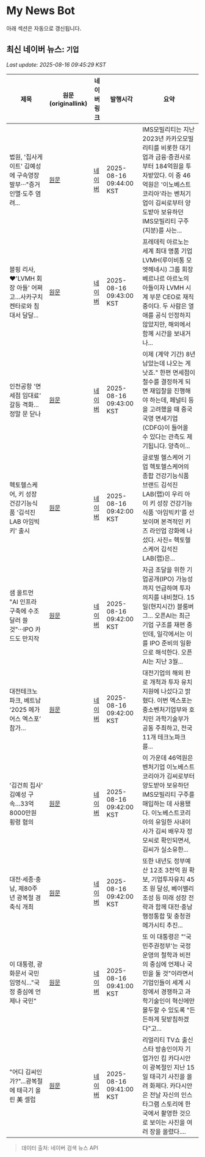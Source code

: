 # My News Bot

아래 섹션은 자동으로 갱신됩니다.

<!-- NEWS:START -->
## 최신 네이버 뉴스: `기업`
_Last update: 2025-08-16 09:45:29 KST_

| 제목 | 원문(originallink) | 네이버 링크 | 발행시각 | 요약 |
|---|---|---|---|---|
| 법원, '집사게이트' 김예성에 구속영장 발부···"증거인멸·도주 염려... | [원문](http://www.todaykorea.co.kr/news/articleView.html?idxno=333299) | [네이버](http://www.todaykorea.co.kr/news/articleView.html?idxno=333299) | 2025-08-16 09:44:00 KST | IMS모빌리티는 지난 2023년 카카오모빌리티를 비롯한 대기업과 금융·증권사로부터 184억원을 투자받았다. 이 중 46억원은 '이노베스트코리아'라는 벤처기업이 김씨로부터 양도받아 보유하던 IMS모빌리티 구주(지분)를 사는... |
| 블핑 리사, ♥'LVMH 회장 아들' 어쩌고…사카구치 켄타로와 침대서 달달... | [원문](https://www.tenasia.co.kr/article/2025081633274) | [네이버](https://m.entertain.naver.com/article/312/0000723837) | 2025-08-16 09:43:00 KST | 프레데릭 아르노는 세계 최대 명품 기업 LVMH(루이비통 모엣헤네시) 그룹 회장 베르나르 아르노의 아들이자 LVMH 시계 부문 CEO로 재직 중이다. 두 사람은 열애를 공식 인정하지 않았지만, 해외에서 함께 시간을 보내거나... |
| 인천공항 '면세점 임대료' 갈등 격화…정말 문 닫나 | [원문](http://www.yonhapnewstv.co.kr/MYH20250816094215895) | [네이버](https://n.news.naver.com/mnews/article/422/0000771137?sid=101) | 2025-08-16 09:43:00 KST | 이제 (계약 기간) 8년 남았는데 나오는 게 낫죠." 한편 면세점이 철수를 결정하게 되면 재입찰을 진행해야 하는데, 페널티 등을 고려했을 때 중국 국영 면세기업(CDFG)이 들어올 수 있다는 관측도 제기됩니다. 양측이... |
| 헥토헬스케어, 키 성장 건강기능식품 '김석진LAB 아임빅키' 출시 | [원문](https://www.slist.kr/news/articleView.html?idxno=669287) | [네이버](https://www.slist.kr/news/articleView.html?idxno=669287) | 2025-08-16 09:42:00 KST | 글로벌 헬스케어 기업 헥토헬스케어의 종합 건강기능식품 브랜드 김석진LAB(랩)이 우리 아이 키 성장 건강기능식품 '아임빅키'를 선보이며 본격적인 키즈 라인업 강화에 나섰다. 사진= 헥토헬스케어 김석진LAB(랩)은... |
| 샘 올트먼 "AI 인프라 구축에 수조 달러 쓸 것"···IPO 카드도 만지작 | [원문](https://www.sisajournal-e.com/news/articleView.html?idxno=414451) | [네이버](https://www.sisajournal-e.com/news/articleView.html?idxno=414451) | 2025-08-16 09:42:00 KST | 자금 조달을 위한 기업공개(IPO) 가능성까지 언급하며 투자 의지를 내비쳤다. 15일(현지시간) 블룸버그... 오픈AI는 최근 기업 구조를 재편 중인데, 일각에서는 이를 IPO 준비의 일환으로 해석한다. 오픈AI는 지난 3월... |
| 대전테크노파크, 베트남 ‘2025 메가어스 엑스포’ 참가… | [원문](http://www.breaknews.com/1140663) | [네이버](http://www.breaknews.com/1140663) | 2025-08-16 09:42:00 KST | 대전기업의 해외 판로 개척과 투자 유치 지원에 나섰다고 밝혔다. 이번 엑스포는 중소벤처기업부와 호치민 과학기술부가 공동 주최하고, 전국 11개 테크노파크를... |
| '김건희 집사' 김예성 구속…33억8000만원 횡령 혐의 | [원문](https://www.kado.net/news/articleView.html?idxno=1328611) | [네이버](https://n.news.naver.com/mnews/article/654/0000137023?sid=102) | 2025-08-16 09:42:00 KST | 이 가운데 46억원은 벤처기업 이노베스트코리아가 김씨로부터 양도받아 보유하던 IMS모빌리티 구주를 매입하는 데 사용됐다. 이노베스트코리아의 유일한 사내이사가 김씨 배우자 정모씨로 확인되면서, 김씨가 실소유한... |
| 대전·세종·충남, 제80주년 광복절 경축식 개최 | [원문](http://www.breaknews.com/1140662) | [네이버](http://www.breaknews.com/1140662) | 2025-08-16 09:42:00 KST | 또한 내년도 정부예산 12조 3천억 원 확보, 기업투자유치 45조 원 달성, 베이밸리 조성 등 미래 성장 전략과 함께 대전·충남 행정통합 및 충청권 메가시티 추진... |
| 이 대통령, 광화문서 국민임명식…"국정 중심에 언제나 국민" | [원문](http://www.yonhapnewstv.co.kr/MYH20250816094049765) | [네이버](https://n.news.naver.com/mnews/article/422/0000771136?sid=100) | 2025-08-16 09:41:00 KST | 또 이 대통령은 "'국민주권정부'는 국정 운영의 철학과 비전의 중심에 언제나 국민을 둘 것"이라면서 기업인들이 세계 시장에서 경쟁하고 과학기술인이 혁신에만 몰두할 수 있도록 "든든하게 뒷받침하겠다"고... |
| "어디 김씨인가?"…광복절에 태극기 올린 美 셀럽 | [원문](http://www.wowtv.co.kr/NewsCenter/News/Read?articleId=A202508160469&t=NN) | [네이버](https://n.news.naver.com/mnews/article/215/0001220243?sid=004) | 2025-08-16 09:41:00 KST | 리얼리티 TV쇼 출신 스타 방송인이자 기업가인 킴 카다시안이 광복절인 지난 15일 태극기 사진을 올려 화제다. 카다시안은 전날 자신의 인스타그램 스토리에 한국에서 촬영한 것으로 보이는 사진을 여러 장을 올렸다.... |

> 데이터 출처: 네이버 검색 뉴스 API
<!-- NEWS:END -->

